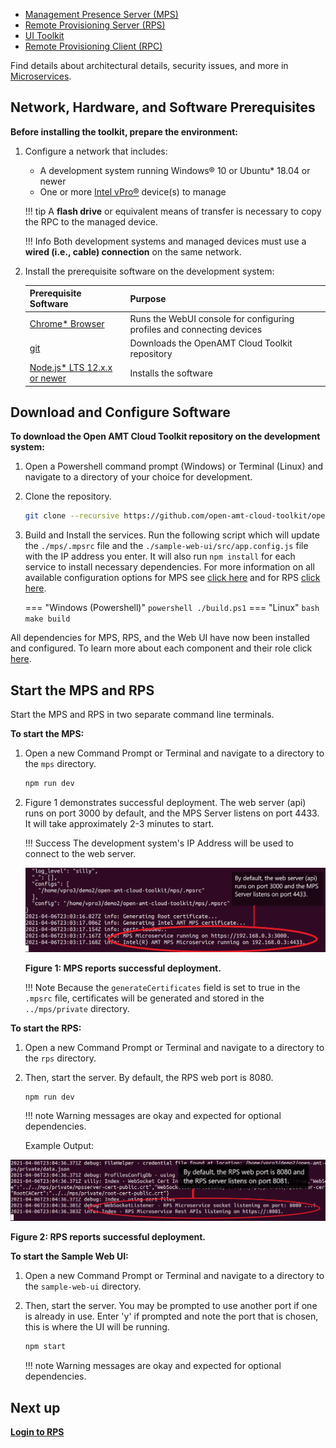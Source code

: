 - [Management Presence Server (MPS)](../Glossary.md#m)
- [Remote Provisioning Server (RPS)](../Glossary.md#r)
- [UI Toolkit](../Glossary.md#u)
- [Remote Provisioning Client (RPC)](../Glossary.md#r)

Find details about architectural details, security issues, and more in [Microservices](../Microservices/overview.md).

## Network, Hardware, and Software Prerequisites

**Before installing the toolkit, prepare the environment:**

1. Configure a network that includes:

    -  A development system running Windows® 10 or Ubuntu* 18.04 or newer 
    -  One or more [Intel vPro®](https://www.intel.com/content/www/us/en/architecture-and-technology/vpro/what-is-vpro.html) device(s) to manage

    !!! tip
        A **flash drive** or equivalent means of transfer is necessary to copy the RPC to the managed device.

    !!! Info
        Both development systems and managed devices must use a **wired (i.e., cable) connection** on the same network.

2. Install the prerequisite software on the development system:

    | Prerequisite Software | Purpose |
    | :----------- |  :--|
    | [Chrome* Browser](https://www.google.com/chrome) | Runs the WebUI console for configuring profiles and connecting devices | 
    | [git](https://git-scm.com/downloads)| Downloads the OpenAMT Cloud Toolkit repository | 
    | [Node.js* LTS 12.x.x or newer](https://nodejs.org/) | Installs the software | 

## Download and Configure Software

**To download the Open AMT Cloud Toolkit repository on the development system:**

1. Open a Powershell command prompt (Windows) or Terminal (Linux) and navigate to a directory of your choice for development. 

2. Clone the repository.
    ``` bash
    git clone --recursive https://github.com/open-amt-cloud-toolkit/open-amt-cloud-toolkit
    ```

3. Build and Install the services. Run the following script which will update the `./mps/.mpsrc` file and the `./sample-web-ui/src/app.config.js` file with the IP address you enter. It will also run `npm install` for each service to install necessary dependencies. For more information on all available configuration options for MPS see [click here](../Microservices/MPS/configuration.md) and for RPS [click here](../Microservices/RPS/configuration.md).

    === "Windows (Powershell)"
        ``` powershell
        ./build.ps1
        ```
    === "Linux"
        ``` bash
        make build
        ```


All dependencies for MPS, RPS, and the Web UI have now been installed and configured. To learn more about each component and their role click [here](../Microservices/overview.md). 
## Start the MPS and RPS
Start the MPS and RPS in two separate command line terminals. 

**To start the MPS:**

1. Open a new Command Prompt or Terminal and navigate to a directory to the `mps` directory. 
    ``` bash
    npm run dev
    ```
2. Figure 1 demonstrates successful deployment. The web server (api) runs on port 3000 by default, and the MPS Server listens on port 4433. It will take approximately 2-3 minutes to start.

    !!! Success
        The development system's IP Address will be used to connect to the web server.

    [![mps](../assets/images/MPS_npmrundev.png)](../assets/images/MPS_npmrundev.png)

    **Figure 1: MPS reports successful deployment.**

    !!! Note
        Because the `generateCertificates` field is set to true in the `.mpsrc` file, certificates will be generated and stored in the `../mps/private` directory.

**To start the RPS:**

1. Open a new Command Prompt or Terminal and navigate to a directory to the `rps` directory. 

2. Then, start the server. By default, the RPS web port is 8080.

    ``` bash
    npm run dev
    ```

    !!! note
        Warning messages are okay and expected for optional dependencies.

    Example Output:


    
[![RPS Output](../assets/images/RPS_npmrundev.png)](../assets/images/RPS_npmrundev.png)

**Figure 2: RPS reports successful deployment.**

**To start the Sample Web UI:**

1. Open a new Command Prompt or Terminal and navigate to a directory to the `sample-web-ui` directory. 

2. Then, start the server. You may be prompted to use another port if one is already in use. Enter 'y' if prompted and note the port that is chosen, this is where the UI will be running.

    ``` bash
    npm start
    ```

    !!! note
        Warning messages are okay and expected for optional dependencies.


## Next up

[**Login to RPS**](../General/loginToRPS.md)


